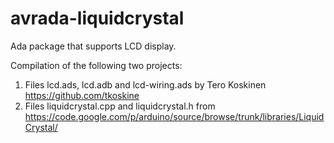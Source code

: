 # avrada-liquidcrystal
Ada package that supports LCD display.

Compilation of the following two projects:

1. Files lcd.ads, lcd.adb and lcd-wiring.ads by Tero Koskinen https://github.com/tkoskine
2. Files liquidcrystal.cpp and liquidcrystal.h from https://code.google.com/p/arduino/source/browse/trunk/libraries/LiquidCrystal/

